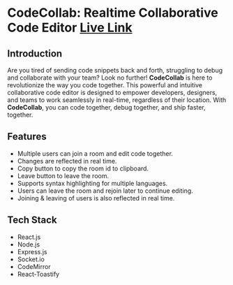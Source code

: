 # CodeCollab: Realtime Collaborative Code Editor [Live Link](https://codecollab-d4py.onrender.com/)

## Introduction
Are you tired of sending code snippets back and forth, struggling to debug and collaborate with your team? Look no further! **CodeCollab** is here to revolutionize the way you code together. This powerful and intuitive collaborative code editor is designed to empower developers, designers, and teams to work seamlessly in real-time, regardless of their location. With **CodeCollab**, you can code together, debug together, and ship faster, together.

## Features
- Multiple users can join a room and edit code together.
- Changes are reflected in real time.
- Copy button to copy the room id to clipboard.
- Leave button to leave the room.
- Supports syntax highlighting for multiple languages.
- Users can leave the room and rejoin later to continue editing.
- Joining & leaving of users is also reflected in real time.

## Tech Stack
- React.js
- Node.js
- Express.js
- Socket.io
- CodeMirror
- React-Toastify
